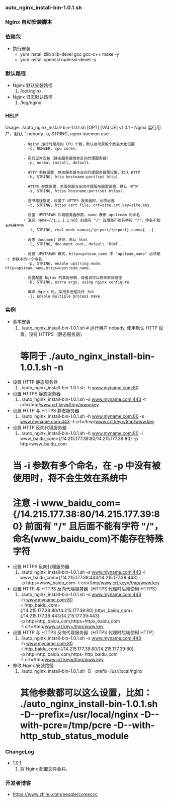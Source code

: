 ### auto_nginx_install-bin-1.0.1.sh

### Nginx 自动安装脚本

### 依赖包
  - 执行安装
    - yum install zlib zlib-devel gcc gcc-c++ make -y
    - yum install openssl openssl-devel -y

### 默认路径
  - Nginx 默认安装路径
    1. /opt/nginx
  - Nginx 日志默认路径
    1. /log/nginx

### HELP
Usage: ./auto_nginx_install-bin-1.0.1.sh [OPT] [VALUE] v1.0.1
            - Nginx 运行用户，默认：nobody
              -u, STRING, nginx daemon user.

            - Nginx 运行时使用的 CPU 个数，默认自动获取个数最大化设置
              -c, NUMBER, cpu cores.

            - 实行正常安装（静态服务器而非反向代理服务器）
              -n, normal install, default.

            - HTTP 参数设置，静态服务器与反向代理服务器需设置，默认 HTTP
              -h, STRING, http hostname:port(set http).

            - HTTPS 参数设置，态服务器与反向代理服务器需设置，默认 HTTP
              -s, STRING, https hostname:port(set https).

            - 证书路径指定，设置了 HTTPS 服务器时，此项必选
              -t, STRING, https cert file, crt=site.crt,key=site.key.

            - 设置 UPSTREAM 后端服务器参数，name 表示 upstream 的命名
            - 注意 name={/1.1.1.1:90} 前面有 "/" 且后面不能有字符 "/"，命名不能有特殊字符
              -i, STRING, real node name={/ip:port/ip:port},name={...}.

            - 设置 document 路径，默认 html
              -l, STRING, document root, default 'html'.

            - 设置 UPSTREAM 模式，http=upsteam_name 中 "upsteam_name" 必须是 -i 参数中的一个命名
              -p, STRING, enable upstring mode, http=upsteam_name,https=upstream_name.

            - 设置配置 Nginx 的其他参数，或者说可以修改安装路径
              -D, STRING, extra args, using nginx configure.

            - 编译 Nginx 时，采用多进程执行 Job
              -j, Enable multiple process make.

### 实例
  - 基本安装
    1. ./auto_nginx_install-bin-1.0.1.sh     # 运行用户 nobady, 使用默认 HTTP 设置，没有 HTTPS（静态服务器）
       # 等同于 ./auto_nginx_install-bin-1.0.1.sh -n
  - 设置 HTTP 静态服务器
    1. ./auto_nginx_install-bin-1.0.1.sh -h www.myname.com:80
  - 设置 HTTPS 静态服务器
    1. ./auto_nginx_install-bin-1.0.1.sh -s www.myname.com:443 -t crt=/tmp/www.crt,key=/tmp/www.key
  - 设置 HTTP 与 HTTPS 静态服务器
    1. ./auto_nginx_install-bin-1.0.1.sh -h www.myname.com:80 -s www.myname.com:443 -t crt=/tmp/www.crt,key=/tmp/www.key
  - 设置 HTTP 反向代理服务器
    1. ./auto_nginx_install-bin-1.0.1.sh -h www.myname.com:80 -i www_baidu_com={/14.215.177.38:80/14.215.177.39:80} -p http=www_baidu_com
    # 当 -i 参数有多个命名，在 -p 中没有被使用时，将不会生效在系统中
    # 注意 -i www_baidu_com={/14.215.177.38:80/14.215.177.39:80} 前面有 "/" 且后面不能有字符 "/"，命名(www_baidu_com)不能存在特殊字符
  - 设置 HTTPS 反向代理服务器
    1. ./auto_nginx_install-bin-1.0.1.sh -s www.myname.com:443 -i www_baidu_com={/14.215.177.38:443/14.215.177.39:443} \
                                         -p https=www_baidu_com -t crt=/tmp/www.crt,key=/tmp/www.key
  - 设置 HTTP 与 HTTPS 反向代理服务器（HTTPS 代理时后端使用 HTTPS）
    1. ./auto_nginx_install-bin-1.0.1.sh -s www.myname.com:443 \
                                         -h www.myname.com:80 \
                                         -i http_baidu_com={/14.215.177.38:80/14.215.177.39:80},https_baidu_com={/14.215.177.38:443/14.215.177.39:443} \
                                         -p http=http_baidu_com,https=https_baidu_com \
                                         -t crt=/tmp/www.crt,key=/tmp/www.key
  - 设置 HTTP 与 HTTPS 反向代理服务器（HTTPS 代理时后端使用 HTTP）
    1. ./auto_nginx_install-bin-1.0.1.sh -s www.myname.com:443 \
                                         -h www.myname.com:80 \
                                         -i http_baidu_com={/14.215.177.38:80/14.215.177.39:80} \
                                         -p http=http_baidu_com,https=http_baidu_com \
                                         -t crt=/tmp/www.crt,key=/tmp/www.key
  - 修改 Nginx 安装路径
    1. ./auto_nginx_install-bin-1.0.1.sh -D--prefix=/usr/local/nginx
       # 其他参数都可以这么设置，比如： ./auto_nginx_install-bin-1.0.1.sh -D--prefix=/usr/local/nginx -D--with-pcre=/tmp/pcre -D--with-http_stub_status_module

### ChangeLog
  - 1.0.1
    1. 将 Nginx 配置文件合并。

### 开发者博客
  - https://www.zhihu.com/people/comeccc
